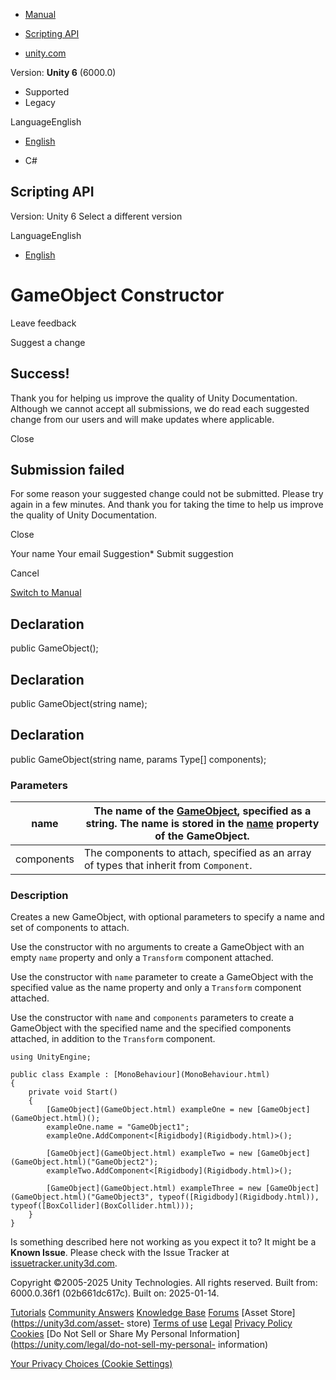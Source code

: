 [ ]()

  * [Manual](../Manual/index.html)
  * [Scripting API](../ScriptReference/index.html)

  * [unity.com](https://unity.com/)

Version: **Unity 6** (6000.0)

  * Supported
  * Legacy

LanguageEnglish

  * [English]()

  * C#

[ ](https://docs.unity3d.com)

## Scripting API

Version: Unity 6 Select a different version

LanguageEnglish

  * [English]()

# GameObject Constructor

Leave feedback

Suggest a change

## Success!

Thank you for helping us improve the quality of Unity Documentation. Although
we cannot accept all submissions, we do read each suggested change from our
users and will make updates where applicable.

Close

## Submission failed

For some reason your suggested change could not be submitted. Please <a>try
again</a> in a few minutes. And thank you for taking the time to help us
improve the quality of Unity Documentation.

Close

Your name Your email Suggestion* Submit suggestion

Cancel

[Switch to Manual](../Manual/class-GameObject.html "Go to GameObject Component
in the Manual")

## Declaration

public GameObject();

## Declaration

public GameObject(string name);

## Declaration

public GameObject(string name, params Type[] components);

### Parameters

name | The name of the [GameObject](GameObject.html), specified as a string. The name is stored in the [name](Object-name.html) property of the GameObject.  
---|---  
components | The components to attach, specified as an array of types that inherit from `Component`.  
  
### Description

Creates a new GameObject, with optional parameters to specify a name and set
of components to attach.

Use the constructor with no arguments to create a GameObject with an empty
`name` property and only a `Transform` component attached.  
  
Use the constructor with `name` parameter to create a GameObject with the
specified value as the name property and only a `Transform` component
attached.  
  
Use the constructor with `name` and `components` parameters to create a
GameObject with the specified name and the specified components attached, in
addition to the `Transform` component.

    
    
    using UnityEngine;  
      
    public class Example : [MonoBehaviour](MonoBehaviour.html)
    {
        private void Start()
        {
            [GameObject](GameObject.html) exampleOne = new [GameObject](GameObject.html)();
            exampleOne.name = "GameObject1";
            exampleOne.AddComponent<[Rigidbody](Rigidbody.html)>();  
      
            [GameObject](GameObject.html) exampleTwo = new [GameObject](GameObject.html)("GameObject2");
            exampleTwo.AddComponent<[Rigidbody](Rigidbody.html)>();  
      
            [GameObject](GameObject.html) exampleThree = new [GameObject](GameObject.html)("GameObject3", typeof([Rigidbody](Rigidbody.html)), typeof([BoxCollider](BoxCollider.html)));
        }
    }
    

Is something described here not working as you expect it to? It might be a
**Known Issue**. Please check with the Issue Tracker at
[issuetracker.unity3d.com](https://issuetracker.unity3d.com).

Copyright ©2005-2025 Unity Technologies. All rights reserved. Built from:
6000.0.36f1 (02b661dc617c). Built on: 2025-01-14.

[Tutorials](https://unity3d.com/learn) [Community
Answers](https://answers.unity3d.com) [Knowledge
Base](https://support.unity3d.com/hc/en-us)
[Forums](https://forum.unity3d.com) [Asset Store](https://unity3d.com/asset-
store) [Terms of use](https://docs.unity3d.com/Manual/TermsOfUse.html)
[Legal](https://unity.com/legal) [Privacy
Policy](https://unity.com/legal/privacy-policy)
[Cookies](https://unity.com/legal/cookie-policy) [Do Not Sell or Share My
Personal Information](https://unity.com/legal/do-not-sell-my-personal-
information)

[Your Privacy Choices (Cookie Settings)](javascript:void\(0\);)

